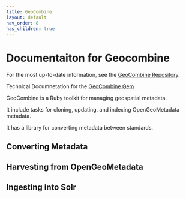 ```yaml
---
title: GeoCombine
layout: default
nav_order: 8
has_children: true
---
```


# Documentaiton for Geocombine

For the most up-to-date information, see the
[GeoCombine Repository](https://github.com/OpenGeoMetadata/GeoCombine).

Technical Documnetation for the 
[GeoCombine Gem](https://www.rubydoc.info/gems/geo_combine/0.1.0/GeoCombine)

GeoCombine is a Ruby toolkit for managing geospatial metadata.

It include tasks for cloning, updating, and indexing OpenGeoMetadata metadata.

It has a library for converting metadata between standards.


## Converting Metadata

## Harvesting from OpenGeoMetadata

## Ingesting into Solr

## 